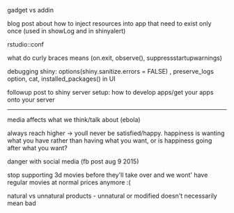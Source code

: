 gadget vs addin

blog post about how to inject resources into app that need to exist only once (used in showLog and in shinyalert)

rstudio::conf

what do curly braces means (on.exit, observe(), suppressstartupwarnings)

debugging shiny: options(shiny.sanitize.errors = FALSE) , preserve_logs option, cat, installed_packages() in UI

followup post to shiny server setup: how to develop apps/get your apps onto your server

---

media affects what we think/talk about (ebola)

always reach higher -> youll never be satisfied/happy. happiness is wanting what you have rather than having what you want, or is happiness going after what you want?

danger with social media (fb post aug 9 2015)

stop supporting 3d movies before they'll take over and we wont' have regular movies at normal prices anymore :(

natural vs unnatural products - unnatural or modified doesn't necessarily mean bad
